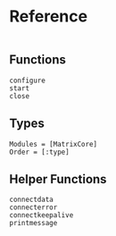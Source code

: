 # Reference

```@index
```
## Functions
```@docs
configure
start
close
```
## Types
```@autodocs
Modules = [MatrixCore]
Order = [:type]
```

## Helper Functions
```@docs
connectdata
connecterror
connectkeepalive
printmessage
```
